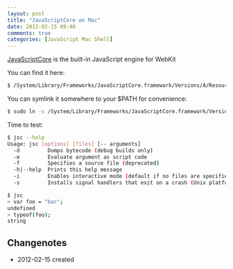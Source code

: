 ```yaml
---
layout: post
title: "JavaScriptCore on Mac"
date: 2012-02-15 09:48
comments: true
categories: [JavaScript Mac Shell]
---
```


[JavaScriptCore](http://trac.webkit.org/wiki/JavaScriptCore) is the built-in JavaScript engine for WebKit


You can find it here:

``` bash
$ /System/Library/Frameworks/JavaScriptCore.framework/Versions/A/Resources/jsc
```
<!--more-->

You can symlink it somewhere to your $PATH for convenience:


``` bash
$ sudo ln -s /System/Library/Frameworks/JavaScriptCore.framework/Versions/A/Resources/jsc /usr/bin/jsc
```

Time to test:


``` bash
$ jsc --help
Usage: jsc [options] [files] [-- arguments]
  -d         Dumps bytecode (debug builds only)
  -e         Evaluate argument as script code
  -f         Specifies a source file (deprecated)
  -h|--help  Prints this help message
  -i         Enables interactive mode (default if no files are specified)
  -s         Installs signal handlers that exit on a crash (Unix platforms only)

$ jsc
> var foo = "bar";
undefined
> typeof(foo);
string
```

## Changenotes

- 2012-02-15 created
